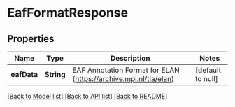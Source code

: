 # EafFormatResponse
## Properties

Name | Type | Description | Notes
------------ | ------------- | ------------- | -------------
**eafData** | **String** | EAF Annotation Format for ELAN (https://archive.mpi.nl/tla/elan) | [default to null]

[[Back to Model list]](../README.md#documentation-for-models) [[Back to API list]](../README.md#documentation-for-api-endpoints) [[Back to README]](../README.md)

